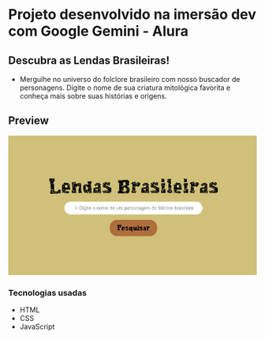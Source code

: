 # Projeto desenvolvido na imersão dev com Google Gemini - Alura

## Descubra as Lendas Brasileiras!
- Mergulhe no universo do folclore brasileiro com nosso buscador de personagens. Digite o nome de sua criatura mitológica favorita e conheça mais sobre suas histórias e origens.

## Preview
![preview do projeto](IMG/Img-preview.jpg)

### Tecnologias usadas
- HTML
- CSS
- JavaScript